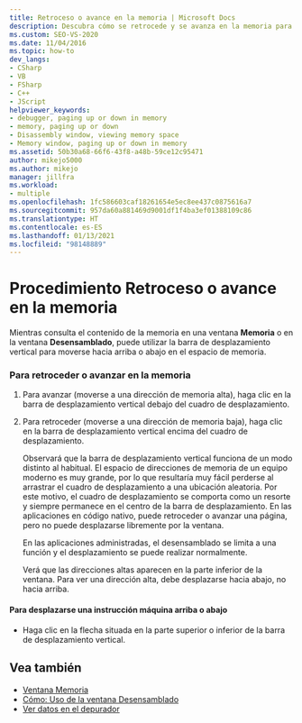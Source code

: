 ```yaml
---
title: Retroceso o avance en la memoria | Microsoft Docs
description: Descubra cómo se retrocede y se avanza en la memoria para ver el contenido de esta en las ventanas Memoria o Desensamblado durante la depuración en Visual Studio.
ms.custom: SEO-VS-2020
ms.date: 11/04/2016
ms.topic: how-to
dev_langs:
- CSharp
- VB
- FSharp
- C++
- JScript
helpviewer_keywords:
- debugger, paging up or down in memory
- memory, paging up or down
- Disassembly window, viewing memory space
- Memory window, paging up or down in memory
ms.assetid: 50b30a68-66f6-43f8-a48b-59ce12c95471
author: mikejo5000
ms.author: mikejo
manager: jillfra
ms.workload:
- multiple
ms.openlocfilehash: 1fc586603caf18261654e5ec8ee437c0875616a7
ms.sourcegitcommit: 957da60a881469d9001df1f4ba3ef01388109c86
ms.translationtype: HT
ms.contentlocale: es-ES
ms.lasthandoff: 01/13/2021
ms.locfileid: "98148889"
---
```

# <a name="how-to-page-up-or-down-in-memory"></a>Procedimiento Retroceso o avance en la memoria

Mientras consulta el contenido de la memoria en una ventana **Memoria** o en la ventana **Desensamblado**, puede utilizar la barra de desplazamiento vertical para moverse hacia arriba o abajo en el espacio de memoria.

### <a name="to-page-up-or-down-in-memory"></a>Para retroceder o avanzar en la memoria

1. Para avanzar (moverse a una dirección de memoria alta), haga clic en la barra de desplazamiento vertical debajo del cuadro de desplazamiento.

2. Para retroceder (moverse a una dirección de memoria baja), haga clic en la barra de desplazamiento vertical encima del cuadro de desplazamiento.

   Observará que la barra de desplazamiento vertical funciona de un modo distinto al habitual. El espacio de direcciones de memoria de un equipo moderno es muy grande, por lo que resultaría muy fácil perderse al arrastrar el cuadro de desplazamiento a una ubicación aleatoria. Por este motivo, el cuadro de desplazamiento se comporta como un resorte y siempre permanece en el centro de la barra de desplazamiento. En las aplicaciones en código nativo, puede retroceder o avanzar una página, pero no puede desplazarse libremente por la ventana.

   En las aplicaciones administradas, el desensamblado se limita a una función y el desplazamiento se puede realizar normalmente.

   Verá que las direcciones altas aparecen en la parte inferior de la ventana. Para ver una dirección alta, debe desplazarse hacia abajo, no hacia arriba.

#### <a name="to-move-up-or-down-one-instruction"></a>Para desplazarse una instrucción máquina arriba o abajo

- Haga clic en la flecha situada en la parte superior o inferior de la barra de desplazamiento vertical.

## <a name="see-also"></a>Vea también
- [Ventana Memoria](../debugger/memory-windows.md)
- [Cómo: Uso de la ventana Desensamblado](../debugger/how-to-use-the-disassembly-window.md)
- [Ver datos en el depurador](../debugger/viewing-data-in-the-debugger.md)